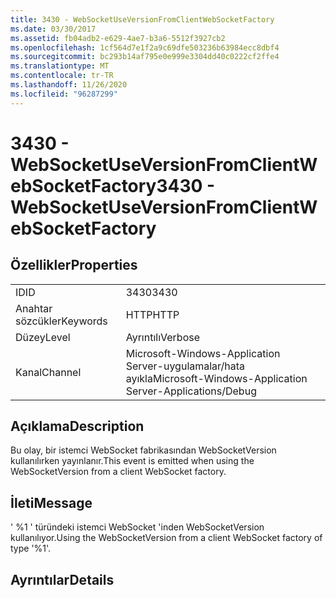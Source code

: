 ```yaml
---
title: 3430 - WebSocketUseVersionFromClientWebSocketFactory
ms.date: 03/30/2017
ms.assetid: fb04adb2-e629-4ae7-b3a6-5512f3927cb2
ms.openlocfilehash: 1cf564d7e1f2a9c69dfe503236b63984ecc8dbf4
ms.sourcegitcommit: bc293b14af795e0e999e3304dd40c0222cf2ffe4
ms.translationtype: MT
ms.contentlocale: tr-TR
ms.lasthandoff: 11/26/2020
ms.locfileid: "96287299"
---
```

# <a name="3430---websocketuseversionfromclientwebsocketfactory"></a><span data-ttu-id="50fdb-102">3430 - WebSocketUseVersionFromClientWebSocketFactory</span><span class="sxs-lookup"><span data-stu-id="50fdb-102">3430 - WebSocketUseVersionFromClientWebSocketFactory</span></span>

## <a name="properties"></a><span data-ttu-id="50fdb-103">Özellikler</span><span class="sxs-lookup"><span data-stu-id="50fdb-103">Properties</span></span>  
  
|||  
|-|-|  
|<span data-ttu-id="50fdb-104">ID</span><span class="sxs-lookup"><span data-stu-id="50fdb-104">ID</span></span>|<span data-ttu-id="50fdb-105">3430</span><span class="sxs-lookup"><span data-stu-id="50fdb-105">3430</span></span>|  
|<span data-ttu-id="50fdb-106">Anahtar sözcükler</span><span class="sxs-lookup"><span data-stu-id="50fdb-106">Keywords</span></span>|<span data-ttu-id="50fdb-107">HTTP</span><span class="sxs-lookup"><span data-stu-id="50fdb-107">HTTP</span></span>|  
|<span data-ttu-id="50fdb-108">Düzey</span><span class="sxs-lookup"><span data-stu-id="50fdb-108">Level</span></span>|<span data-ttu-id="50fdb-109">Ayrıntılı</span><span class="sxs-lookup"><span data-stu-id="50fdb-109">Verbose</span></span>|  
|<span data-ttu-id="50fdb-110">Kanal</span><span class="sxs-lookup"><span data-stu-id="50fdb-110">Channel</span></span>|<span data-ttu-id="50fdb-111">Microsoft-Windows-Application Server-uygulamalar/hata ayıkla</span><span class="sxs-lookup"><span data-stu-id="50fdb-111">Microsoft-Windows-Application Server-Applications/Debug</span></span>|  
  
## <a name="description"></a><span data-ttu-id="50fdb-112">Açıklama</span><span class="sxs-lookup"><span data-stu-id="50fdb-112">Description</span></span>  

 <span data-ttu-id="50fdb-113">Bu olay, bir istemci WebSocket fabrikasından WebSocketVersion kullanılırken yayınlanır.</span><span class="sxs-lookup"><span data-stu-id="50fdb-113">This event is emitted when using the WebSocketVersion from a client WebSocket factory.</span></span>  
  
## <a name="message"></a><span data-ttu-id="50fdb-114">İleti</span><span class="sxs-lookup"><span data-stu-id="50fdb-114">Message</span></span>  

 <span data-ttu-id="50fdb-115">' %1 ' türündeki istemci WebSocket 'inden WebSocketVersion kullanılıyor.</span><span class="sxs-lookup"><span data-stu-id="50fdb-115">Using the WebSocketVersion from a client WebSocket factory of type '%1'.</span></span>  
  
## <a name="details"></a><span data-ttu-id="50fdb-116">Ayrıntılar</span><span class="sxs-lookup"><span data-stu-id="50fdb-116">Details</span></span>
